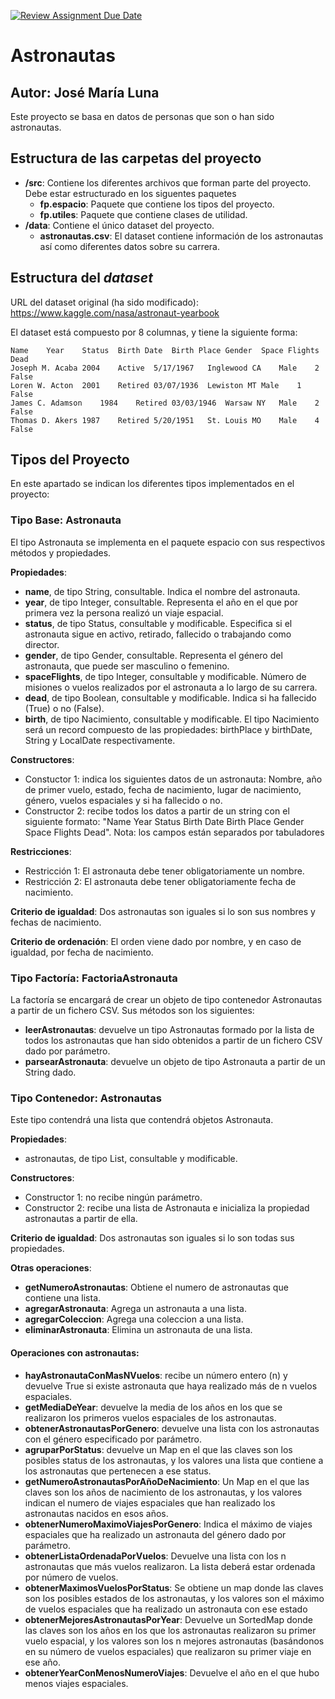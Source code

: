 [![Review Assignment Due Date](https://classroom.github.com/assets/deadline-readme-button-24ddc0f5d75046c5622901739e7c5dd533143b0c8e959d652212380cedb1ea36.svg)](https://classroom.github.com/a/WhCEalvF)
# Astronautas
## Autor: José María Luna   


Este proyecto se basa en datos de personas que son o han sido astronautas.

## Estructura de las carpetas del proyecto

* **/src**: Contiene los diferentes archivos que forman parte del proyecto. Debe estar estructurado en los siguentes paquetes
  * **fp.espacio**: Paquete que contiene los tipos del proyecto.
  * **fp.utiles**:  Paquete que contiene clases de utilidad. 
* **/data**: Contiene el único dataset del proyecto.
    * **astronautas.csv**: El dataset contiene información de los astronautas así como diferentes datos sobre su carrera.
    
## Estructura del *dataset*

URL del dataset original (ha sido modificado): https://www.kaggle.com/nasa/astronaut-yearbook

El dataset está compuesto por 8 columnas, y tiene la siguiente forma:

```
Name	Year	Status	Birth Date	Birth Place	Gender	Space Flights	Dead
Joseph M. Acaba	2004	Active	5/17/1967	Inglewood CA	Male	2	False
Loren W. Acton	2001	Retired	03/07/1936	Lewiston MT	Male	1	False
James C. Adamson	1984	Retired	03/03/1946	Warsaw NY	Male	2	False
Thomas D. Akers	1987	Retired	5/20/1951	St. Louis MO	Male	4	False
```

## Tipos del Proyecto

En este apartado se indican los diferentes tipos implementados en el proyecto:

### Tipo Base: Astronauta
El tipo Astronauta se implementa en el paquete espacio con sus respectivos métodos y propiedades.

**Propiedades**:

- **name**, de tipo String, consultable. Indica el nombre del astronauta.
- **year**, de tipo Integer, consultable. Representa el año en el que por primera vez la persona realizó un viaje espacial.
- **status**, de tipo Status, consultable y modificable. Especifica si el astronauta sigue en activo, retirado, fallecido o trabajando como director.
- **gender**, de tipo Gender, consultable. Representa el género del astronauta, que puede ser masculino o femenino.
- **spaceFlights**, de tipo Integer, consultable y modificable. Número de misiones o vuelos realizados por el astronauta a lo largo de su carrera.
- **dead**, de tipo Boolean, consultable y modificable. Indica si ha fallecido (True) o no (False).
- **birth**, de tipo Nacimiento, consultable y modificable.  El tipo Nacimiento será un record compuesto de las propiedades: birthPlace y birthDate, String y LocalDate respectivamente.

**Constructores**: 

- Constuctor 1: indica los siguientes datos de un astronauta: Nombre, año de primer vuelo, estado, fecha de nacimiento, lugar de nacimiento, género, vuelos espaciales y si ha fallecido o no.
- Constructor 2: recibe todos los datos a partir de un string con el siguiente formato: "Name	Year	Status	Birth Date	Birth Place	Gender	Space Flights	Dead". Nota: los campos están separados por tabuladores

**Restricciones**:
 
- Restricción 1: El astronauta debe tener obligatoriamente un nombre.
- Restricción 2: El astronauta debe tener obligatoriamente fecha de nacimiento.

**Criterio de igualdad**: 
Dos astronautas son iguales si lo son sus nombres y fechas de nacimiento.

**Criterio de ordenación**: 
El orden viene dado por nombre, y en caso de igualdad, por fecha de nacimiento.

### Tipo Factoría: FactoriaAstronauta
La factoría se encargará de crear un objeto de tipo contenedor Astronautas a partir de un fichero CSV. Sus métodos son los siguientes:

- **leerAstronautas**: devuelve un tipo Astronautas formado por la lista de todos los astronautas que han sido obtenidos a partir de un fichero CSV dado por parámetro.
- **parsearAstronauta**: devuelve un objeto de tipo Astronauta a partir de un String dado.


### Tipo Contenedor: Astronautas

Este tipo contendrá una lista que contendrá objetos Astronauta.

**Propiedades**:

- astronautas, de tipo List<Astronauta>, consultable y modificable. 

**Constructores**: 

- Constructor 1: no recibe ningún parámetro.
- Constructor 2: recibe una lista de Astronauta e inicializa la propiedad astronautas a partir de ella.

**Criterio de igualdad**: Dos astronautas son iguales si lo son todas sus propiedades.
 

**Otras operaciones**:
 
-	**getNumeroAstronautas**: Obtiene el numero de astronautas que contiene una lista.
-	**agregarAstronauta**: Agrega un astronauta a una lista.
-	**agregarColeccion**: Agrega una coleccion a una lista.
-	**eliminarAstronauta**: Elimina un astronauta de una lista.
 
#### Operaciones con astronautas:

-	**hayAstronautaConMasNVuelos**: recibe un número entero (n) y devuelve True si existe astronauta que haya realizado más de n vuelos espaciales.
-	**getMediaDeYear**: devuelve la media de los años en los que se realizaron los primeros vuelos espaciales de los astronautas.
- **obtenerAstronautasPorGenero**: devuelve una lista con los astronautas con el género especificado por parámetro.
- **agruparPorStatus**: devuelve un Map en el que las claves son los posibles status de los astronautas, y los valores una lista que contiene a los astronautas que pertenecen a ese status. 
-	**getNumeroAstronautasPorAñoDeNacimiento**: Un Map en el que las claves son los años de nacimiento de los astronautas, y los valores indican el numero de viajes espaciales que han realizado los astronautas nacidos en esos años.
- **obtenerNumeroMaximoViajesPorGenero**: Indica el máximo de viajes espaciales que ha realizado un astronauta del género dado por parámetro.
- **obtenerListaOrdenadaPorVuelos**: Devuelve una lista con los n astronautas que más vuelos realizaron. La lista deberá estar ordenada por número de vuelos.
- **obtenerMaximosVuelosPorStatus**: Se obtiene un map donde las claves son los posibles estados de los astronautas, y los valores son el máximo de vuelos espaciales que ha realizado un astronauta con ese estado
- **obtenerMejoresAstronautasPorYear**: Devuelve un SortedMap donde las claves son los años en los que los astronautas realizaron su primer vuelo espacial, y los valores son los n mejores astronautas (basándonos en su número de vuelos espaciales) que realizaron su primer viaje en ese año.
- **obtenerYearConMenosNumeroViajes**: Devuelve el año en el que hubo menos viajes espaciales. 
